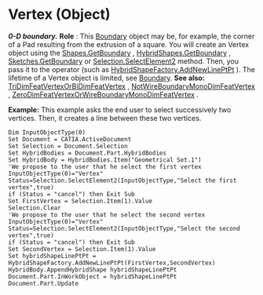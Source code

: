 # Vertex (Object)

**_0-D boundary._**
**Role** : This [Boundary](../MecModInterfaces/interface_Boundary_14542.md) object may be, for example, the corner of a Pad resulting from the extrusion of a square. You will create an Vertex object using the [Shapes.GetBoundary](../MecModInterfaces/interface_Shapes_8122.htm#GetBoundary) , [HybridShapes.GetBoundary](../MecModInterfaces/interface_HybridShapes_30836.htm#GetBoundary) , [Sketches.GetBoundary](../MecModInterfaces/interface_Sketches_14228.htm#GetBoundary) or [Selection.SelectElement2](../InfInterfaces/interface_Selection_18040.htm#SelectElement2) method. Then, you pass it to the operator (such as [HybridShapeFactory.AddNewLinePtPt](../GSMInterfaces/interface_HybridShapeFactory_68680.htm#AddNewLinePtPt) ). The lifetime of a Vertex object is limited, see [Boundary](../MecModInterfaces/interface_Boundary_14542.md). **See also:**
[TriDimFeatVertexOrBiDimFeatVertex](../MecModInterfaces/interface_TriDimFeatVertexOrBiDimFeatVertex_221087.md) , [NotWireBoundaryMonoDimFeatVertex](../MecModInterfaces/interface_NotWireBoundaryMonoDimFeatVertex_212840.md) , [ZeroDimFeatVertexOrWireBoundaryMonoDimFeatVertex](../MecModInterfaces/interface_ZeroDimFeatVertexOrWireBoundaryMonoDimFeatVertex_474398.md) .

**Example:**      This example asks the end user to select successively two vertices. Then, it creates a line between these two vertices.

```VBScript
Dim InputObjectType(0)
Set Document = CATIA.ActiveDocument
Set Selection = Document.Selection
Set HybridBodies = Document.Part.HybridBodies
Set HybridBody = HybridBodies.Item("Geometrical Set.1")
'We propose to the user that he select the first vertex
InputObjectType(0)="Vertex"
Status=Selection.SelectElement2(InputObjectType,"Select the first vertex",true)
if (Status = "cancel") then Exit Sub
Set FirstVertex = Selection.Item(1).Value
Selection.Clear
'We propose to the user that he select the second vertex
InputObjectType(0)="Vertex"
Status=Selection.SelectElement2(InputObjectType,"Select the second vertex",true)
if (Status = "cancel") then Exit Sub
Set SecondVertex = Selection.Item(1).Value
Set hybridShapeLinePtPt = HybridShapeFactory.AddNewLinePtPt(FirstVertex,SecondVertex)
HybridBody.AppendHybridShape hybridShapeLinePtPt
Document.Part.InWorkObject = hybridShapeLinePtPt
Document.Part.Update

```